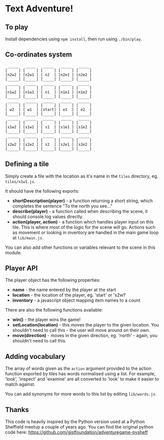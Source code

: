 Text Adventure!
===============

To play
-------

Install dependencies using `npm install`, then run using `./bin/play`.

Co-ordinates system
-------------------

     _____   _____   _____   _____   _____
    [     ] [     ] [     ] [     ] [     ]
    [n2w2 ] [n2w1 ] [ n2  ] [n2e1 ] [n2e2 ]
    [_____] [_____] [_____] [_____] [_____]
     _____   _____   _____   _____   _____
    [     ] [     ] [     ] [     ] [     ]
    [n1w2 ] [n1w1 ] [ n1  ] [n1e1 ] [n1e2 ]
    [_____] [_____] [_____] [_____] [_____]
     _____   _____   _____   _____   _____
    [     ] [     ] [     ] [     ] [     ]
    [ w2  ] [ w1  ] [start] [ e1  ] [ e2  ]
    [_____] [_____] [_____] [_____] [_____]
     _____   _____   _____   _____   _____
    [     ] [     ] [     ] [     ] [     ]
    [s1w2 ] [s1w1 ] [ s1  ] [s1e1 ] [s1e2 ]
    [_____] [_____] [_____] [_____] [_____]
     _____   _____   _____   _____   _____
    [     ] [     ] [     ] [     ] [     ]
    [s2w2 ] [s2w2 ] [ s2  ] [s2e1 ] [s2e2 ]
    [_____] [_____] [_____] [_____] [_____]


Defining a tile
---------------

Simply create a file with the location as it's name in the `tiles`
directory, eg. `tiles/n1w1.js`.

It should have the following exports:

* __shortDescription(player)__ - a function returning a short string,
  which completes the sentence "To the north you see..."
* __describe(player)__ - a function called when describing the scene, it
  should console.log values directly.
* __action(player, action)__ - a function which handles player input on this
  tile. This is where most of the logic for the scene will go. Actions such
  as movement or looking in inventory are handled in the main game loop at
  `lib/main.js`.

You can also add other functions or variables relevant to the scene in this
module.

Player API
----------

The player object has the following properties:

* __name__ - the name entered by the player at the start
* __location__ - the location of the player, eg. 'start' or 's2w1'
* __inventory__ - a javascript object mapping item names to a count

There are also the following functions available:

* __win()__ - the player wins the game!
* __setLocation(location)__ - this moves the player to the given location.
  You shouldn't need to call this - the user will move around on their own.
* __move(direction)__ - moves in the given direction, eg. 'north' - again,
  you shouldn't need to call this.


Adding vocabulary
-----------------

The array of words given as the `action` argument provided to the action
function exported by tiles has words normalised using a list. For example,
'look', 'inspect' and 'examine' are all converted to 'look' to make it
easier to match against.

You can add synonyms for more words to this list by editing `lib/words.js`.

Thanks
------

This code is heavily inspired by the Python version used at a Python
Sheffield meetup a couple of years ago. You can find the original python
code here: https://github.com/gistfoundation/adventuregame-pysheff
